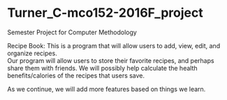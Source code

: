 # Turner_C-mco152-2016F_project
Semester Project for Computer Methodology

Recipe Book:
This is a program that will allow users to add, view, edit, and organize recipes.  
Our program will allow users to store their favorite recipes, and perhaps share them with friends. 
We will possibly help calculate the health benefits/calories of the recipes that users save.

As we continue, we will add more features based on things we learn. 

